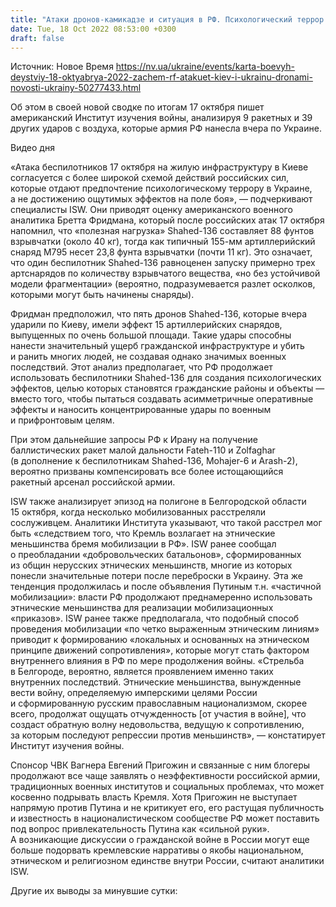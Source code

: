 ```yaml
---
title: "Атаки дронов-камикадзе и ситуация в РФ. Психологический террор украинцев и зачатки «этнического» сопротивления в России — оценки ISW"
date: Tue, 18 Oct 2022 08:53:00 +0300
draft: false
---
```

Источник: Новое Время https://nv.ua/ukraine/events/karta-boevyh-deystviy-18-oktyabrya-2022-zachem-rf-atakuet-kiev-i-ukrainu-dronami-novosti-ukrainy-50277433.html


Об этом в своей новой сводке по итогам 17 октября пишет американский Институт изучения войны, анализируя 9 ракетных и 39 других ударов с воздуха, которые армия РФ нанесла вчера по Украине.

 Видео дня   

«Атака беспилотников 17 октября на жилую инфраструктуру в Киеве согласуется с более широкой схемой действий российских сил, которые отдают предпочтение психологическому террору в Украине, а не достижению ощутимых эффектов на поле боя», — подчеркивают специалисты ISW. Они приводят оценку американского военного аналитика Бретта Фридмана, который после российских атак 17 октября напомнил, что «полезная нагрузка» Shahed-136 составляет 88 фунтов взрывчатки (около 40 кг), тогда как типичный 155-мм артиллерийский снаряд M795 несет 23,8 фунта взрывчатки (почти 11 кг). Это означает, что один беспилотник Shahed-136 равноценен запуску примерно трех артснарядов по количеству взрывчатого вещества, «но без устойчивой модели фрагментации» (вероятно, подразумевается разлет осколков, которыми могут быть начинены снаряды).

 Фридман предположил, что пять дронов Shahed-136, которые вчера ударили по Киеву, имели эффект 15 артиллерийских снарядов, выпущенных по очень большой площади. Такие удары способны нанести значительный ущерб гражданской инфраструктуре и убить и ранить многих людей, не создавая однако значимых военных последствий. Этот анализ предполагает, что РФ продолжает использовать беспилотники Shahed-136 для создания психологических эффектов, целью которых становятся гражданские районы и объекты — вместо того, чтобы пытаться создавать асимметричные оперативные эффекты и наносить концентрированные удары по военным и прифронтовым целям.

При этом дальнейшие запросы РФ к Ирану на получение баллистических ракет малой дальности Fateh-110 и Zolfaghar (в дополнение к беспилотникам Shahed-136, Mohajer-6 и Arash-2), вероятно призваны компенсировать все более истощающийся ракетный арсенал российской армии. 

ISW также анализирует эпизод на полигоне в Белгородской области 15 октября, когда несколько мобилизованных расстреляли сослуживцем. Аналитики Института указывают, что такой расстрел мог быть «следствием того, что Кремль возлагает на этнические меньшинства бремя мобилизации в РФ». ISW ранее сообщал о преобладании «добровольческих батальонов», сформированных из общин нерусских этнических меньшинств, многие из которых понесли значительные потери после переброски в Украину. Эта же тенденция продолжилась и после объявления Путиным т.н. «частичной мобилизации»: власти РФ продолжают преднамеренно использовать этнические меньшинства для реализации мобилизационных «приказов». ISW ранее также предполагала, что подобный способ проведения мобилизации «по четко выраженным этническим линиям» приводит к формированию «локальных и основанных на этническом принципе движений сопротивления», которые могут стать фактором внутреннего влияния в РФ по мере продолжения войны. «Стрельба в Белгороде, вероятно, является проявлением именно таких внутренних последствий. Этнические меньшинства, вынужденные вести войну, определяемую имперскими целями России и сформированную русским православным национализмом, скорее всего, продолжат ощущать отчужденность [от участия в войне], что создаст обратную волну недовольства, ведущую к сопротивлению, за которым последуют репрессии против меньшинств», — констатирует Институт изучения войны.

Спонсор ЧВК Вагнера Евгений Пригожин и связанные с ним блогеры продолжают все чаще заявлять о неэффективности российской армии, традиционных военных институтов и социальных проблемах, что может косвенно подрывать власть Кремля. Хотя Пригожин не выступает напрямую против Путина и не критикует его, его растущая публичность и известность в националистическом сообществе РФ может поставить под вопрос привлекательность Путина как «сильной руки». А возникающие дискуссии о гражданской войне в России могут еще больше подорвать кремлевские нарративы о якобы национальном, этническом и религиозном единстве внутри России, считают аналитики ISW.

Другие их выводы за минувшие сутки:
